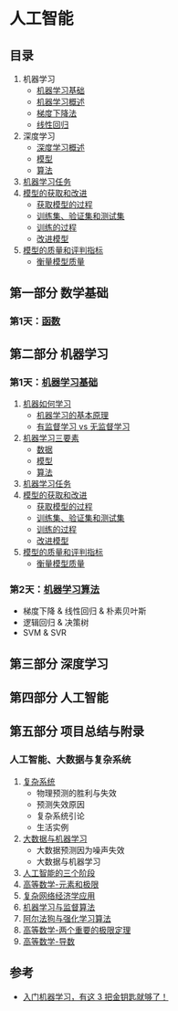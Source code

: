 # 人工智能

## 目录

1. 机器学习
   - [机器学习基础](./ReadMe/ML.md)
   - [机器学习概述](./ReadMe/1.md)
   - [梯度下降法](./ReadMe/2.md)
   - [线性回归](./ReadMe/3.md)
2. 深度学习
   - [深度学习概述](./ReadMe/21.md)
   - [模型](#模型)
   - [算法](#算法)
3. [机器学习任务](#机器学习任务)
4. [模型的获取和改进](#模型的获取和改进)
   - [获取模型的过程](#获取模型的过程)
   - [训练集、验证集和测试集](#训练集、验证集和测试集)
   - [训练的过程](#训练的过程)
   - [改进模型](#改进模型)
5. [模型的质量和评判指标](#模型的质量和评判指标)
   - [衡量模型质量](#衡量模型质量)

## 第一部分 数学基础

### 第1天：[函数](./1.1_函数.md)

## 第二部分 机器学习

### 第1天：[机器学习基础](./2.1_机器学习基础.md)

1. [机器如何学习](#机器如何学习)
   - [机器学习的基本原理](#机器学习的基本原理)
   - [有监督学习 vs 无监督学习](#有监督学习&nbsp;vs&nbsp;无监督学习)
2. [机器学习三要素](#机器学习三要素)
   - [数据](#数据)
   - [模型](#模型)
   - [算法](#算法)
3. [机器学习任务](#机器学习任务)
4. [模型的获取和改进](#模型的获取和改进)
   - [获取模型的过程](#获取模型的过程)
   - [训练集、验证集和测试集](#训练集、验证集和测试集)
   - [训练的过程](#训练的过程)
   - [改进模型](#改进模型)
5. [模型的质量和评判指标](#模型的质量和评判指标)
   - [衡量模型质量](#衡量模型质量)

### 第2天：[机器学习算法](./2.2_机器学习算法.md)

- 梯度下降 & 线性回归 & 朴素贝叶斯
- 逻辑回归 & 决策树
- SVM & SVR

## 第三部分 深度学习

## 第四部分 人工智能

## 第五部分 项目总结与附录

### 人工智能、大数据与复杂系统

1. [复杂系统](./人工智能&大数据&复杂系统/1.复杂系统.md)
   - 物理预测的胜利与失效
   - 预测失效原因
   - 复杂系统引论
   - 生活实例
2. [大数据与机器学习](./人工智能&大数据&复杂系统/2.大数据与机器学习.md)
   - 大数据预测因为噪声失效
   - 大数据与机器学习
3. [人工智能的三个阶段](./人工智能&大数据&复杂系统/3.人工智能的三个阶段.md)
4. [高等数学-元素和极限](./人工智能&大数据&复杂系统/4.高等数学-元素和极限.md)
5. [复杂网络经济学应用](./人工智能&大数据&复杂系统/5.复杂网络经济学应用.md)
6. [机器学习与监督算法](./人工智能&大数据&复杂系统/6.机器学习与监督算法.md)
7. [阿尔法狗与强化学习算法](./人工智能&大数据&复杂系统/7.阿尔法狗与强化学习算法.md)
8. [高等数学-两个重要的极限定理](./人工智能&大数据&复杂系统/8.高等数学-两个重要的极限定理.md)
9. [高等数学-导数](./人工智能&大数据&复杂系统/9.高等数学-导数.md)

## 参考

- [入门机器学习，有这 3 把金钥匙就够了！](https://gitbook.cn/books/5d51084a564c82511f3b9c9e/index.html)
